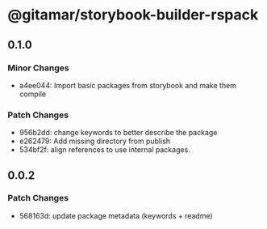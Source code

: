 # @gitamar/storybook-builder-rspack

## 0.1.0

### Minor Changes

- a4ee044: Import basic packages from storybook and make them compile

### Patch Changes

- 956b2dd: change keywords to better describe the package
- e262479: Add missing directory from publish
- 534bf2f: align references to use internal packages.

## 0.0.2

### Patch Changes

- 568163d: update package metadata (keywords + readme)
